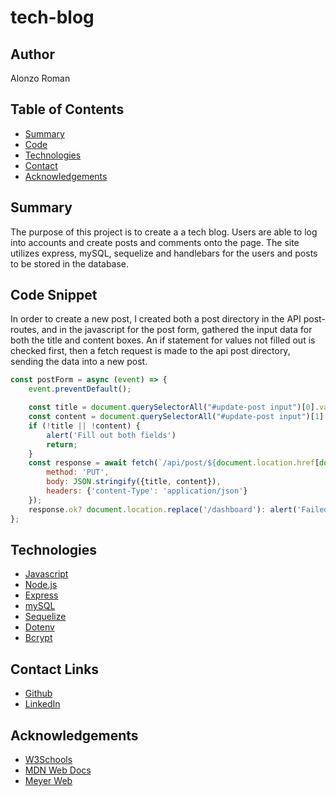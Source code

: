 # tech-blog

## Author
Alonzo Roman

## Table of Contents
* [Summary](#Summary)
* [Code](#Code-Snippet)
* [Technologies](#Technologies)
* [Contact](#Contact-Links)
* [Acknowledgements](#Acknowledgements)

## Summary
The purpose of this project is to create a a tech blog. Users are able to log into accounts and create posts and comments onto the page. The site utilizes express, mySQL, sequelize and handlebars for the users and posts to be stored in the database. 

## Code Snippet
In order to create a new post, I created both a post directory in the API post-routes, and in the javascript for the post form, gathered the input data for both the title and content boxes. An if statement for values not filled out is checked first, then a fetch request is made to the api post directory, sending the data into a new post.

```Javascript
const postForm = async (event) => {
    event.preventDefault();

    const title = document.querySelectorAll("#update-post input")[0].value.trim();
    const content = document.querySelectorAll("#update-post input")[1].value.trim();
    if (!title || !content) {
        alert('Fill out both fields')
        return;
    }
    const response = await fetch(`/api/post/${document.location.href[document.location.href.length-1]}`, {
        method: 'PUT',
        body: JSON.stringify({title, content}),
        headers: {'content-Type': 'application/json'}
    });
    response.ok? document.location.replace('/dashboard'): alert('Failed to update');
};
```


## Technologies

- [Javascript](https://developer.mozilla.org/en-US/docs/Web/JavaScript)
- [Node.js](https://nodejs.org/en/docs/)
- [Express](https://expressjs.com/)
- [mySQL](https://dev.mysql.com/doc/)
- [Sequelize](https://sequelize.org/)
- [Dotenv](https://www.npmjs.com/package/dotenv)
- [Bcrypt](https://www.npmjs.com/package/bcrypt)

## Contact Links

- [Github](https://github.com/alonzofroman)
- [LinkedIn](https://www.linkedin.com/in/alonzo-roman/")

## Acknowledgements 

- [W3Schools](https://www.w3schools.com/)
- [MDN Web Docs](https://developer.mozilla.org/en-US/)
- [Meyer Web](https://meyerweb.com/eric/tools/css/reset/)